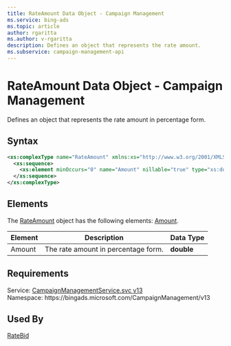 ```yaml
---
title: RateAmount Data Object - Campaign Management
ms.service: bing-ads
ms.topic: article
author: rgaritta
ms.author: v-rgaritta
description: Defines an object that represents the rate amount.
ms.subservice: campaign-management-api
---
```

# RateAmount Data Object - Campaign Management
Defines an object that represents the rate amount in percentage form.

## Syntax
```xml
<xs:complexType name="RateAmount" xmlns:xs="http://www.w3.org/2001/XMLSchema">
  <xs:sequence>
    <xs:element minOccurs="0" name="Amount" nillable="true" type="xs:double" />
  </xs:sequence>
</xs:complexType>
```

## <a name="elements"></a>Elements

The [RateAmount](rateamount.md) object has the following elements: [Amount](#amount).

|Element|Description|Data Type|
|-----------|---------------|-------------|
|<a name="amount"></a>Amount|The rate amount in percentage form.|**double**|

## Requirements
Service: [CampaignManagementService.svc v13](https://campaign.api.bingads.microsoft.com/Api/Advertiser/CampaignManagement/v13/CampaignManagementService.svc)  
Namespace: https\://bingads.microsoft.com/CampaignManagement/v13  

## Used By
[RateBid](ratebid.md)  
